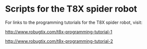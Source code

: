 # Scripts for the T8X spider robot

For links to the programming tutorials for the T8X spider robot, visit:

http://www.robugtix.com/t8x-programming-tutorial-1

http://www.robugtix.com/t8x-programming-tutorial-2
